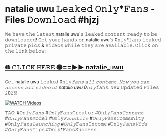 <h1>natalie uwu 𝙻𝚎𝚊𝚔𝚎𝚍 𝙾𝚗𝚕𝚢*𝙵𝚊𝚗𝚜 - Files 𝙳𝚘𝚠𝚗𝚕𝚘𝚊𝚍 #hjzj</h1>

𝚆𝚎 𝚑𝚊𝚟𝚎 𝚝𝚑𝚎 𝚕𝚊𝚝𝚎𝚜𝚝 natalie uwu'𝚜 𝚕𝚎𝚊𝚔𝚎𝚍 𝚌𝚘𝚗𝚝𝚎𝚗𝚝 𝚛𝚎𝚊𝚍𝚢 𝚝𝚘 𝚋𝚎 𝚍𝚘𝚠𝚗𝚕𝚘𝚊𝚍𝚎𝚍! 𝙶𝚎𝚝 𝚢𝚘𝚞𝚛 𝚑𝚊𝚗𝚍𝚜 𝚘𝚗 natalie uwu'𝚜 0𝚗𝚕𝚢*𝚏𝚊𝚗𝚜 𝚕𝚎𝚊𝚔𝚎𝚍 𝚙𝚛𝚒𝚟𝚊𝚝𝚎 𝚙𝚒𝚌𝚜 & 𝚟𝚒𝚍𝚎𝚘𝚜 𝚠𝚑𝚒𝚕𝚎 𝚝𝚑𝚎𝚢 𝚊𝚛𝚎 𝚊𝚟𝚊𝚒𝚕𝚊𝚋𝚕𝚎. 𝙲𝚕𝚒𝚌𝚔 𝚘𝚗 𝚝𝚑𝚎 𝚕𝚒𝚗𝚔 𝚋𝚎𝚕𝚘𝚠:

<h2><a href="https://mediafile.pages.dev/?title=natalie_uwu" rel="nofollow">🌐 𝙲𝙻𝙸𝙲𝙺 𝙷𝙴𝚁𝙴 🟢==►► natalie_uwu</a></h2>

𝙶𝚎𝚝 natalie uwu 𝚕𝚎𝚊𝚔𝚎𝚍 0𝚗𝚕𝚢*𝚏𝚊𝚗𝚜 𝚊𝚕𝚕 𝚌𝚘𝚗𝚝𝚎𝚗𝚝. 𝙽𝚘𝚠 𝚢𝚘𝚞 𝚌𝚊𝚗 𝚊𝚌𝚌𝚎𝚜𝚜 𝚊𝚕𝚕 𝚟𝚒𝚍𝚎𝚘 𝚘𝚏 natalie uwu 0𝚗𝚕𝚢*𝚏𝚊𝚗𝚜. 𝙽𝚎𝚠 𝚄𝚙𝚍𝚊𝚝𝚎𝚍 𝙵𝚒𝚕𝚎𝚜 𝟸0𝟸𝟻!

[![WATCH Videos](https://i.imgur.com/XLWbSsE.gif)](https://mediafile.pages.dev/?title=natalie_uwu)

𝚃𝙰𝙶: #𝙾𝚗𝚕𝚢*𝙵𝚊𝚗𝚜 #𝙾𝚗𝚕𝚢*𝙵𝚊𝚗𝚜𝙲𝚛𝚎𝚊𝚝𝚘𝚛 #𝙾𝚗𝚕𝚢*𝙵𝚊𝚗𝚜𝙲𝚘𝚗𝚝𝚎𝚗𝚝 #𝙾𝚗𝚕𝚢*𝙵𝚊𝚗𝚜𝙼𝚘𝚍𝚎𝚕 #𝙾𝚗𝚕𝚢*𝙵𝚊𝚗𝚜𝙻𝚒𝚏𝚎 #𝙾𝚗𝚕𝚢*𝙵𝚊𝚗𝚜𝙲𝚘𝚖𝚖𝚞𝚗𝚒𝚝𝚢 #𝙾𝚗𝚕𝚢*𝙵𝚊𝚗𝚜𝙻𝚊𝚞𝚗𝚌𝚑𝚒𝚗𝚐 #𝙾𝚗𝚕𝚢*𝙵𝚊𝚗𝚜𝙸𝚗𝚌𝚘𝚖𝚎 #𝙾𝚗𝚕𝚢*𝙵𝚊𝚗𝚜𝚅𝚒𝚍𝚜 #𝙾𝚗𝚕𝚢*𝙵𝚊𝚗𝚜𝚃𝚒𝚙𝚜 #𝙾𝚗𝚕𝚢*𝙵𝚊𝚗𝚜𝚂𝚞𝚌𝚌𝚎𝚜𝚜